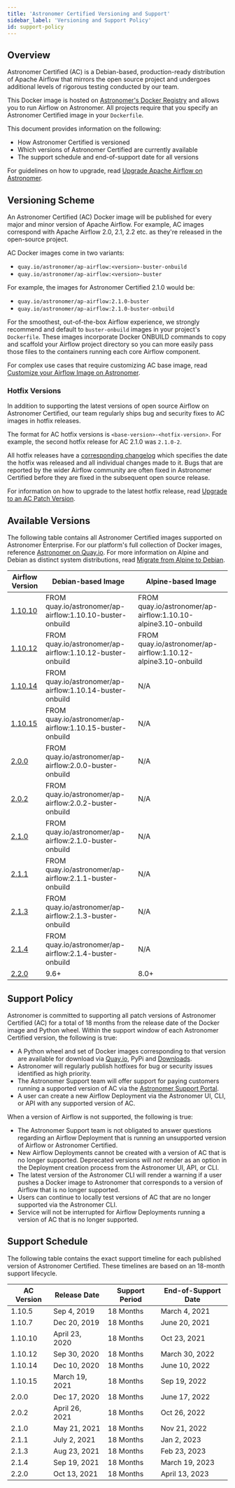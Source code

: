 ```yaml
---
title: 'Astronomer Certified Versioning and Support'
sidebar_label: 'Versioning and Support Policy'
id: support-policy
---
```


## Overview

Astronomer Certified (AC) is a Debian-based, production-ready distribution of Apache Airflow that mirrors the open source project and undergoes additional levels of rigorous testing conducted by our team.

This Docker image is hosted on [Astronomer's Docker Registry](https://quay.io/repository/astronomer/ap-airflow?tab=tags) and allows you to run Airflow on Astronomer. All projects require that you specify an Astronomer Certified image in your `Dockerfile`.

This document provides information on the following:

- How Astronomer Certified is versioned
- Which versions of Astronomer Certified are currently available
- The support schedule and end-of-support date for all versions

For guidelines on how to upgrade, read [Upgrade Apache Airflow on Astronomer](enterprise/manage-airflow-versions).

## Versioning Scheme

An Astronomer Certified (AC) Docker image will be published for every major and minor version of Apache Airflow. For example, AC images correspond with Apache Airflow 2.0, 2.1, 2.2 etc. as they're released in the open-source project.

AC Docker images come in two variants:

- `quay.io/astronomer/ap-airflow:<version>-buster-onbuild`
- `quay.io/astronomer/ap-airflow:<version>-buster`

For example, the images for Astronomer Certified 2.1.0 would be:

- `quay.io/astronomer/ap-airflow:2.1.0-buster`
- `quay.io/astronomer/ap-airflow:2.1.0-buster-onbuild`

For the smoothest, out-of-the-box Airflow experience, we strongly recommend and default to `buster-onbuild` images in your project's `Dockerfile`. These images incorporate Docker ONBUILD commands to copy and scaffold your Airflow project directory so you can more easily pass those files to the containers running each core Airflow component.

For complex use cases that require customizing AC base image, read [Customize your Airflow Image on Astronomer](https://www.astronomer.ioenterprise/customize-image).

### Hotfix Versions

In addition to supporting the latest versions of open source Airflow on Astronomer Certified, our team regularly ships bug and security fixes to AC images in hotfix releases.

The format for AC hotfix versions is `<base-version>-<hotfix-version>`. For example, the second hotfix release for AC 2.1.0 was `2.1.0-2`.

All hotfix releases have a [corresponding changelog](https://github.com/astronomer/ap-airflow/blob/master/2.1.0/CHANGELOG.md) which specifies the date the hotfix was released and all individual changes made to it. Bugs that are reported by the wider Airflow community are often fixed in Astronomer Certified before they are fixed in the subsequent open source release.

For information on how to upgrade to the latest hotfix release, read [Upgrade to an AC Patch Version](manage-airflow-versions#patch-versions-of-astronomer-certified).

## Available Versions

The following table contains all Astronomer Certified images supported on Astronomer Enterprise. For our platform's full collection of Docker images, reference [Astronomer on Quay.io](https://quay.io/repository/astronomer/ap-airflow?tab=tags). For more information on Alpine and Debian as distinct system distributions, read [Migrate from Alpine to Debian](manage-airflow-versions#migrate-from-alpine-to-debian).

| Airflow Version                                                                      | Debian-based Image                                        | Alpine-based Image                                            |
| -------------------------------------------------------------------------------------| ----------------------------------------------------------| --------------------------------------------------------------|
| [1.10.10](https://github.com/astronomer/ap-airflow/blob/master/1.10.10/CHANGELOG.md) | FROM quay.io/astronomer/ap-airflow:1.10.10-buster-onbuild | FROM quay.io/astronomer/ap-airflow:1.10.10-alpine3.10-onbuild |
| [1.10.12](https://github.com/astronomer/ap-airflow/blob/master/1.10.12/CHANGELOG.md) | FROM quay.io/astronomer/ap-airflow:1.10.12-buster-onbuild | FROM quay.io/astronomer/ap-airflow:1.10.12-alpine3.10-onbuild |
| [1.10.14](https://github.com/astronomer/ap-airflow/blob/master/1.10.14/CHANGELOG.md) | FROM quay.io/astronomer/ap-airflow:1.10.14-buster-onbuild | N/A                                                           |
| [1.10.15](https://github.com/astronomer/ap-airflow/blob/master/1.10.15/CHANGELOG.md) | FROM quay.io/astronomer/ap-airflow:1.10.15-buster-onbuild | N/A                                                           |
| [2.0.0](https://github.com/astronomer/ap-airflow/blob/master/2.0.0/CHANGELOG.md)     | FROM quay.io/astronomer/ap-airflow:2.0.0-buster-onbuild   | N/A                                                           |
| [2.0.2](https://github.com/astronomer/ap-airflow/blob/master/2.0.2/CHANGELOG.md)     | FROM quay.io/astronomer/ap-airflow:2.0.2-buster-onbuild   | N/A                                                           |
| [2.1.0](https://github.com/astronomer/ap-airflow/blob/master/2.1.0/CHANGELOG.md)     | FROM quay.io/astronomer/ap-airflow:2.1.0-buster-onbuild   | N/A                                                           |
| [2.1.1](https://github.com/astronomer/ap-airflow/blob/master/2.1.1/CHANGELOG.md)     | FROM quay.io/astronomer/ap-airflow:2.1.1-buster-onbuild   | N/A                                                           |
| [2.1.3](https://github.com/astronomer/ap-airflow/blob/master/2.1.3/CHANGELOG.md)     | FROM quay.io/astronomer/ap-airflow:2.1.3-buster-onbuild   | N/A                                                           |
| [2.1.4](https://github.com/astronomer/ap-airflow/blob/master/2.1.4/CHANGELOG.md)     | FROM quay.io/astronomer/ap-airflow:2.1.4-buster-onbuild   | N/A                                                           |
| [2.2.0](https://github.com/astronomer/ap-airflow/blob/master/2.2.0/CHANGELOG.md)             | 9.6+     | 8.0+      | 3.6, 3.7, 3.8, 3.9 | Debian 10 (Buster)              | 0.18.6, 0.18.7, 0.19.0 | 6.2.1 | 4.4.7  |

## Support Policy

Astronomer is committed to supporting all patch versions of Astronomer Certified (AC) for a total of 18 months from the release date of the Docker image and Python wheel. Within the support window of each Astronomer Certified version, the following is true:

- A Python wheel and set of Docker images corresponding to that version are available for download via [Quay.io](http://quay.io), PyPi and [Downloads](https://www.astronomer.io/downloads).
- Astronomer will regularly publish hotfixes for bug or security issues identified as high priority.
- The Astronomer Support team will offer support for paying customers running a supported version of AC via the [Astronomer Support Portal](https://support.astronomer.io).
- A user can create a new Airflow Deployment via the Astronomer UI, CLI, or API with any supported version of AC.

When a version of Airflow is not supported, the following is true:

- The Astronomer Support team is not obligated to answer questions regarding an Airflow Deployment that is running an unsupported version of Airflow or Astronomer Certified.
- New Airflow Deployments cannot be created with a version of AC that is no longer supported. Deprecated versions will *not* render as an option in the Deployment creation process from the Astronomer UI, API, or CLI.
- The latest version of the Astronomer CLI will render a warning if a user pushes a Docker image to Astronomer that corresponds to a version of Airflow that is no longer supported.
- Users can continue to locally test versions of AC that are no longer supported via the Astronomer CLI.
- Service will not be interrupted for Airflow Deployments running a version of AC that is no longer supported.

## Support Schedule

The following table contains the exact support timeline for each published version of Astronomer Certified. These timelines are based on an 18-month support lifecycle.

| AC Version | Release Date   | Support Period | End-of-Support Date |
|------------|----------------|----------------|---------------------|
| 1.10.5     | Sep 4, 2019    | 18 Months      | March 4, 2021       |
| 1.10.7     | Dec 20, 2019   | 18 Months      | June 20, 2021       |
| 1.10.10    | April 23, 2020 | 18 Months      | Oct 23, 2021        |
| 1.10.12    | Sep 30, 2020   | 18 Months      | March 30, 2022      |
| 1.10.14    | Dec 10, 2020   | 18 Months      | June 10, 2022       |
| 1.10.15    | March 19, 2021 | 18 Months      | Sep 19, 2022        |
| 2.0.0      | Dec 17, 2020   | 18 Months      | June 17, 2022       |
| 2.0.2      | April 26, 2021 | 18 Months      | Oct 26, 2022        |
| 2.1.0      | May 21, 2021   | 18 Months      | Nov 21, 2022        |
| 2.1.1      | July 2, 2021   | 18 Months      | Jan 2, 2023         |
| 2.1.3      | Aug 23, 2021   | 18 Months      | Feb 23, 2023        |
| 2.1.4      | Sep 19, 2021   | 18 Months      | March 19, 2023      |
| 2.2.0      | Oct 13, 2021   | 18 Months      | April 13, 2023      |
